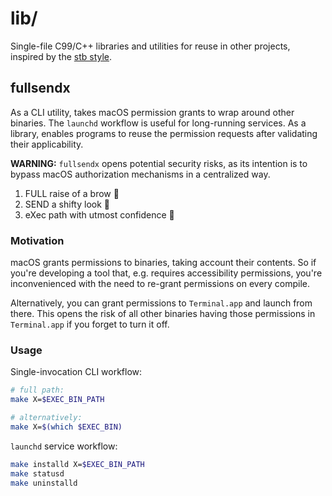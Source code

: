# lib/

Single-file C99/C++ libraries and utilities for reuse in other projects,
inspired by the [stb style](https://github.com/nothings/stb/blob/master/docs/stb_howto.txt).

## fullsendx

As a CLI utility, takes macOS permission grants to wrap around other binaries.
The `launchd` workflow is useful for long-running services. As a library,
enables programs to reuse the permission requests after validating their
applicability.

**WARNING:** `fullsendx` opens potential security risks, as its intention is
to bypass macOS authorization mechanisms in a centralized way.

1. FULL raise of a brow 🤨
2. SEND a shifty look 👀
3. eXec path with utmost confidence 🤝

### Motivation

macOS grants permissions to binaries, taking account their contents. So if
you're developing a tool that, e.g. requires accessibility permissions,
you're inconvenienced with the need to re-grant permissions on every compile.

Alternatively, you can grant permissions to `Terminal.app` and launch from
there. This opens the risk of all other binaries having those permissions
in `Terminal.app` if you forget to turn it off.

### Usage

Single-invocation CLI workflow:

```sh
# full path:
make X=$EXEC_BIN_PATH

# alternatively:
make X=$(which $EXEC_BIN)
```

`launchd` service workflow:

```sh
make installd X=$EXEC_BIN_PATH
make statusd
make uninstalld
```

